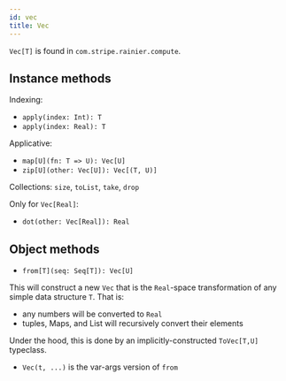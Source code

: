 ```yaml
---
id: vec
title: Vec
---
```


`Vec[T]` is found in `com.stripe.rainier.compute`.

## Instance methods

Indexing:

* `apply(index: Int): T`
* `apply(index: Real): T`

Applicative:

* `map[U](fn: T => U): Vec[U]`
* `zip[U](other: Vec[U]): Vec[(T, U)]`

Collections: `size`, `toList`, `take`, `drop`

Only for `Vec[Real]`:

* `dot(other: Vec[Real]): Real`

## Object methods

* `from[T](seq: Seq[T]): Vec[U]`

This will construct a new `Vec` that is the `Real`-space transformation of any simple data structure `T`. That is:
* any numbers will be converted to `Real`
* tuples, Maps, and List will recursively convert their elements

Under the hood, this is done by an implicitly-constructed `ToVec[T,U]` typeclass.

* `Vec(t, ...)` is the var-args version of `from`